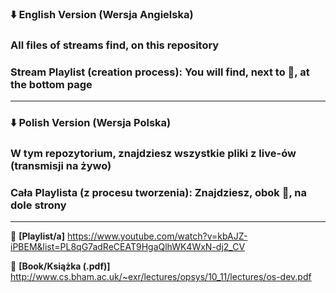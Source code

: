 ### ⬇️ English Version (Wersja Angielska)
### All files of streams find, on this repository
### Stream Playlist (creation process): You will find, next to 📌, at the bottom page
---
### ⬇️ Polish Version (Wersja Polska)
### W tym repozytorium, znajdziesz wszystkie pliki z live-ów (transmisji na żywo)
### Cała Playlista (z procesu tworzenia): Znajdziesz, obok 📌, na dole strony
---
📌 **[Playlist/a]** https://www.youtube.com/watch?v=kbAJZ-iPBEM&list=PL8qG7adReCEAT9HgaQlhWK4WxN-dj2_CV

📙 **[Book/Książka (.pdf)]** http://www.cs.bham.ac.uk/~exr/lectures/opsys/10_11/lectures/os-dev.pdf



